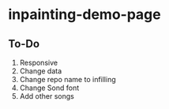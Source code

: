 # inpainting-demo-page

## To-Do
1. Responsive
2. Change data
3. Change repo name to infilling
4. Change Sond font
5. Add other songs
